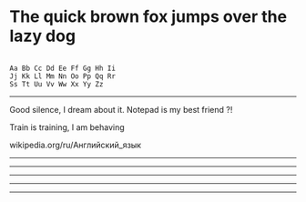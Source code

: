 # **The quick brown fox jumps over the lazy dog**

```

Aa Bb Cc Dd Ee Ff Gg Hh Ii
Jj Kk Ll Mm Nn Oo Pp Qq Rr
Ss Tt Uu Vv Ww Xx Yy Zz
```


---
Good silence, I dream about it.
Notepad is my best friend ?!

Train is training, I am behaving

wikipedia.org/ru/Английский_язык

---
---
---
---
---
